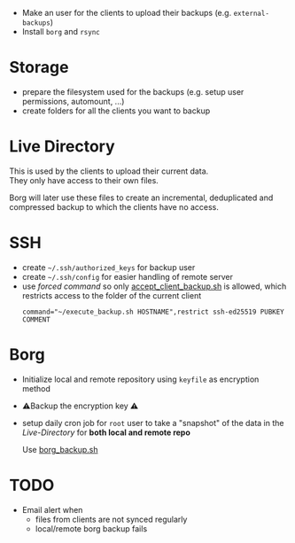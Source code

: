 - Make an user for the clients to upload their backups (e.g. `external-backups`)
- Install `borg` and `rsync`

# Storage
- prepare the filesystem used for the backups (e.g. setup user permissions, automount, ...)
-  create folders for all the clients you want to backup

# Live Directory
This is used by the clients to upload their current data. \
They only have access to their own files.

Borg will later use these files to create an incremental, deduplicated and compressed backup to which the clients have no access.

# SSH
- create `~/.ssh/authorized_keys` for backup user
- create `~/.ssh/config` for easier handling of remote server
- use *forced command* so only [accept_client_backup.sh](accept_client_backup.sh) is allowed, which restricts access to the folder of the current client
  ```
  command="~/execute_backup.sh HOSTNAME",restrict ssh-ed25519 PUBKEY COMMENT
  ```

# Borg
- Initialize local and remote repository using `keyfile` as encryption method
- ⚠️Backup the encryption key ⚠️
- setup daily cron job for `root` user to take a "snapshot" of the data in the *Live-Directory* for **both local and remote repo**
  
   Use [borg_backup.sh](borg_backup.sh)

# TODO

- Email alert when
  - files from clients are not synced regularly
  - local/remote borg backup fails
